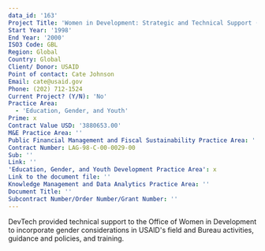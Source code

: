 ```yaml
---
data_id: '163'
Project Title: 'Women in Development: Strategic and Technical Support (WIDStrat)'
Start Year: '1998'
End Year: '2000'
ISO3 Code: GBL
Region: Global
Country: Global
Client/ Donor: USAID
Point of contact: Cate Johnson
Email: cate@usaid.gov
Phone: (202) 712-1524
Current Project? (Y/N): 'No'
Practice Area:
  - 'Education, Gender, and Youth'
Prime: x
Contract Value USD: '3880653.00'
M&E Practice Area: ''
Public Financial Management and Fiscal Sustainability Practice Area: ''
Contract Number: LAG-98-C-00-0029-00
Sub: ''
Link: ''
'Education, Gender, and Youth Development Practice Area': x
Link to the document file: ''
Knowledge Management and Data Analytics Practice Area: ''
Document Title: ''
Subcontract Number/Order Number/Grant Number: ''
---
```

DevTech provided technical support to the Office of Women in Development to incorporate gender considerations in USAID's field and Bureau activities, guidance and policies, and training.